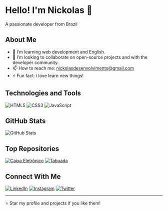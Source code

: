 # Hello! I'm Nickolas 👋

A passionate developer from Brazil

## About Me

- 🌱 I’m learning web development and English.
- 👯 I’m looking to collaborate on open-source projects and with the developer community.
- 📫 How to reach me: [nickolasdesenvolvimento@gmail.com](mailto:nickolasdesenvolvimento@gmail.com)
- ⚡ Fun fact: i love learn new things!

## Technologies and Tools

![HTML5](https://img.shields.io/badge/-HTML5-E34F26?style=flat-square&logo=html5&logoColor=white)
![CSS3](https://img.shields.io/badge/-CSS3-1572B6?style=flat-square&logo=css3&logoColor=white)
![JavaScript](https://img.shields.io/badge/-JavaScript-F7DF1E?style=flat-square&logo=javascript&logoColor=black)

## GitHub Stats

![GitHub Stats](https://github-readme-stats.vercel.app/api?username=NHFBarros&show_icons=true&theme=radical)

## Top Repositories

[![Caixa Eletrônico](https://github-readme-stats.vercel.app/api/pin/?username=NHFBarros&repo=repository-1&theme=radical)](https://github.com/NHFBarros/caixa-eletronico)
[![Tabuada](https://github-readme-stats.vercel.app/api/pin/?username=NHFBarros&repo=repository-2&theme=radical)](https://github.com/NHFBarros/Tabuada)

## Connect With Me

[![LinkedIn](https://img.shields.io/badge/-LinkedIn-0077B5?style=flat-square&logo=linkedin&logoColor=white)](https://www.linkedin.com/in/nickolas-henrique-1639bb295/)
[![Instagram](https://img.shields.io/badge/-Instagram-E4405F?style=flat-square&logo=instagram&logoColor=white)](https://www.instagram.com/NHFBarros)
[![Twitter](https://img.shields.io/badge/-Twitter-1DA1F2?style=flat-square&logo=twitter&logoColor=white)](https://twitter.com/NickyZen17)

---

⭐️ Star my profile and projects if you like them!


<!--
**NHFBarros/NHFBarros** is a ✨ _special_ ✨ repository because its `README.md` (this file) appears on your GitHub profile.

Here are some ideas to get you started:

- 🔭 I’m currently working on ...
- 🌱 I’m currently learning ...
- 👯 I’m looking to collaborate on ...
- 🤔 I’m looking for help with ...
- 💬 Ask me about ...
- 📫 How to reach me: ...
- 😄 Pronouns: ...
- ⚡ Fun fact: ...
-->
